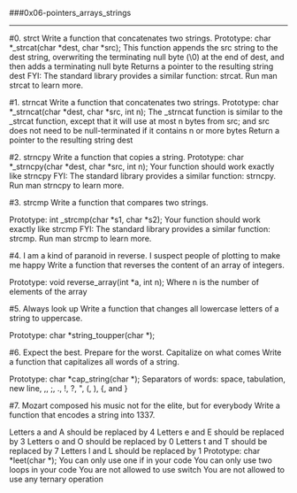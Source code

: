 ###0x06-pointers_arrays_strings
____________________________________________

#0. strct
	Write a function that concatenates two strings.
	Prototype: char *_strcat(char *dest, char *src);
	This function appends the src string to the dest string, overwriting the terminating null byte (\0) at the end of dest, and then adds a terminating null byte
	Returns a pointer to the resulting string dest
	FYI: The standard library provides a similar function: strcat. Run man strcat to learn more.

#1. strncat
	Write a function that concatenates two strings.
	Prototype: char *_strncat(char *dest, char *src, int n);
	The _strncat function is similar to the _strcat function, except that
	it will use at most n bytes from src; and
	src does not need to be null-terminated if it contains n or more bytes
	Return a pointer to the resulting string dest

#2. strncpy
	Write a function that copies a string.
	Prototype: char *_strncpy(char *dest, char *src, int n);
	Your function should work exactly like strncpy
	FYI: The standard library provides a similar function: strncpy. Run man strncpy to learn more.

#3. strcmp
	Write a function that compares two strings.

Prototype: int _strcmp(char *s1, char *s2);
Your function should work exactly like strcmp
FYI: The standard library provides a similar function: strcmp. Run man strcmp to learn more.

#4. I am a kind of paranoid in reverse. I suspect people of plotting to make me happy
	Write a function that reverses the content of an array of integers.

Prototype: void reverse_array(int *a, int n);
Where n is the number of elements of the array

#5. Always look up
	Write a function that changes all lowercase letters of a string to uppercase.

Prototype: char *string_toupper(char *);


#6. Expect the best. Prepare for the worst. Capitalize on what comes
	Write a function that capitalizes all words of a string.

Prototype: char *cap_string(char *);
Separators of words: space, tabulation, new line, ,, ;, ., !, ?, ", (, ), {, and }

#7. Mozart composed his music not for the elite, but for everybody
	Write a function that encodes a string into 1337.

Letters a and A should be replaced by 4
Letters e and E should be replaced by 3
Letters o and O should be replaced by 0
Letters t and T should be replaced by 7
Letters l and L should be replaced by 1
Prototype: char *leet(char *);
You can only use one if in your code
You can only use two loops in your code
You are not allowed to use switch
You are not allowed to use any ternary operation


